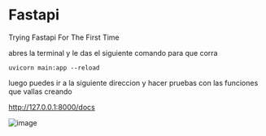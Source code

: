 # Fastapi
Trying Fastapi For The First Time


abres la terminal y le das el siguiente comando para que corra

``uvicorn main:app --reload``

luego puedes ir a la siguiente direccion y hacer pruebas con las funciones que vallas creando

http://127.0.0.1:8000/docs

![image](https://user-images.githubusercontent.com/93227096/177247247-2cb647a4-0dbc-40dc-83c4-5c81af22bdeb.png)

